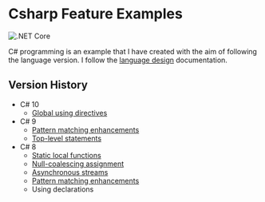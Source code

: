 # Csharp Feature Examples

![.NET Core](https://github.com/ibrahimatay/CsharpLangExamples/workflows/.NET%20Core/badge.svg)

C# programming is an example that I have created with the aim of following the language version. I follow the [language design] documentation.

[language design]: https://github.com/dotnet/csharplang

## Version History

* C# 10
  * [Global using directives](GlobalUsingDirective/)
* C# 9
  * [Pattern matching enhancements](PatternMatchingCsharp9/)
  * [Top-level statements](TopLevelStatements/)
* C# 8
  * [Static local functions](StaticLocalFunctions/)
  * [Null-coalescing assignment](NullCoalescing/)
  * [Asynchronous streams](AsynchronousStreams/)
  * [Pattern matching enhancements](PatternMatching/)
  * Using declarations

